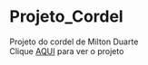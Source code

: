 # Projeto_Cordel
Projeto do cordel de Milton Duarte <br>
Clique <a href="https://t3mpest4d3.github.io/Projeto_Cordel/">AQUI</a> para ver o projeto
